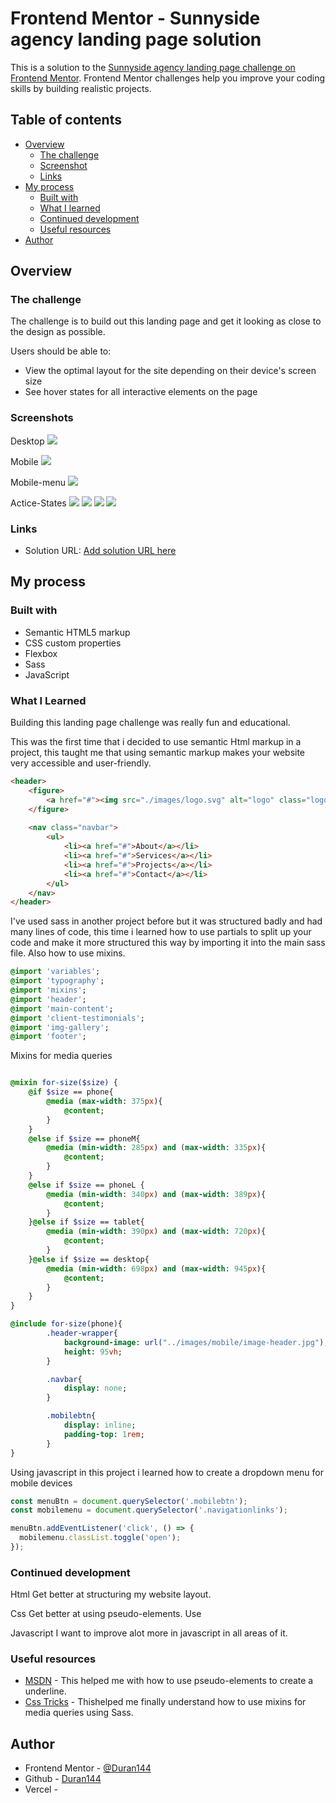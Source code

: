 # Frontend Mentor - Sunnyside agency landing page solution

This is a solution to the [Sunnyside agency landing page challenge on Frontend Mentor](https://www.frontendmentor.io/challenges/sunnyside-agency-landing-page-7yVs3B6ef). Frontend Mentor challenges help you improve your coding skills by building realistic projects.

## Table of contents

- [Overview](#overview)
  - [The challenge](#the-challenge)
  - [Screenshot](#screenshot)
  - [Links](#links)
- [My process](#my-process)
  - [Built with](#built-with)
  - [What I learned](#what-i-learned)
  - [Continued development](#continued-development)
  - [Useful resources](#useful-resources)
- [Author](#author)

## Overview

### The challenge

The challenge is to build out this landing page and get it looking as close to the design as possible.

Users should be able to:

- View the optimal layout for the site depending on their device's screen size
- See hover states for all interactive elements on the page

### Screenshots

Desktop
![](./screenshots/desktop.png)

Mobile
![](./screenshots/mobile.png)

Mobile-menu
![](./screenshots/mobilemenu.png)

Actice-States
![](./screenshots/navactivestate.png)
![](./screenshots/underlineactivestate.png)
![](./screenshots/footerlinksactivestate.png)
![](./screenshots/socialplatformsactivestate.png)

### Links

- Solution URL: [Add solution URL here](https://your-solution-url.com)


## My process

### Built with

- Semantic HTML5 markup
- CSS custom properties
- Flexbox
- Sass
- JavaScript


### What I Learned

Building this landing page challenge was really fun and educational.

This was the first time that i decided to use semantic Html markup in a project, this taught me that using semantic markup makes your website very accessible and user-friendly.

```html
<header>
    <figure>
        <a href="#"><img src="./images/logo.svg" alt="logo" class="logo"></a>
    </figure>
    
    <nav class="navbar">
        <ul>
            <li><a href="#">About</a></li>
            <li><a href="#">Services</a></li>
            <li><a href="#">Projects</a></li>
            <li><a href="#">Contact</a></li>
        </ul>
    </nav>
</header>
```

I've used sass in another project before but it was structured badly and had many lines of code, this time i learned how to use partials to split up your code and make it more structured this way by importing it into the main sass file. Also how to use mixins.

```sass
@import 'variables';
@import 'typography';
@import 'mixins';
@import 'header';
@import 'main-content';
@import 'client-testimonials';
@import 'img-gallery';
@import 'footer';
```

Mixins for media queries
```sass

@mixin for-size($size) {
    @if $size == phone{
        @media (max-width: 375px){
            @content;
        }
    }
    @else if $size == phoneM{
        @media (min-width: 285px) and (max-width: 335px){
            @content;
        }
    }
    @else if $size == phoneL {
        @media (min-width: 340px) and (max-width: 389px){
            @content;
        }
    }@else if $size == tablet{
        @media (min-width: 390px) and (max-width: 720px){
            @content;
        }
    }@else if $size == desktop{
        @media (min-width: 698px) and (max-width: 945px){
            @content;
        }
    }
}

@include for-size(phone){
        .header-wrapper{
            background-image: url("../images/mobile/image-header.jpg");
            height: 95vh;
        }

        .navbar{
            display: none;
        }

        .mobilebtn{
            display: inline;
            padding-top: 1rem;
        }
}
```
Using javascript in this project i learned how to create a dropdown menu for mobile devices
```js
const menuBtn = document.querySelector('.mobilebtn');
const mobilemenu = document.querySelector('.navigationlinks');

menuBtn.addEventListener('click', () => {
  mobilemenu.classList.toggle('open');
});
```

### Continued development

Html
Get better at structuring my website layout.

Css
Get better at using pseudo-elements.
Use

Javascript
I want to improve alot more in javascript in all areas of it.

### Useful resources

- [MSDN](https://www.msdn.com) - This helped me with how to use pseudo-elements to create a underline.
- [Css Tricks](https://css-tricks.com/approaches-media-queries-sass/) - Thishelped me finally understand how to use mixins for media queries using Sass.


## Author

- Frontend Mentor - [@Duran144](https://www.frontendmentor.io/profile/Duran144)
- Github - [Duran144](https://github.com/Duran144)
- Vercel - []()